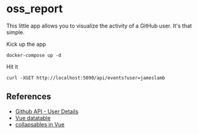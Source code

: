 # oss_report

This little app allows you to visualize the activity of a GitHub user. It's that simple.

Kick up the app

```
docker-compose up -d
```

Hit it

```
curl -XGET http://localhost:5090/api/events?user=jameslamb
```

## References

* [Github API - User Details](https://developer.github.com/v3/users/#get-contextual-information-about-a-user)
* [Vue datatable](https://www.npmjs.com/package/vuejs-datatable)
* [collapsables in Vue](https://bootstrap-vue.js.org/docs/components/collapse/)
